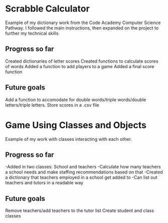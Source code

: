 # Scrabble Calculator
Example of my dictionary work from the Code Academy Computer Science Pathway. I followed the main instructions, then expanded on the project to further my technical skills

## Progress so far

Created dictionaries of letter scores
Created functions to calculate scores of words
Added a function to add players to a game
Added a final score function

## Future goals
Add a function to accomodate for double words/triple words/double letters/triple letters.
Store scores in a .csv file

# Game Using Classes and Objects
Example of my work with classes interacting with each other.

## Progress so far

-Added in two classes: School and teachers
-Calculate how many teachers a school needs and make staffing recommendations based on that
-Created a dictionary that teachers employed in a school get added to
-Can list out teachers and tutors in a readable way

## Future goals 
Remove teachers/add teachers to the tutor list
Create student and class classes
